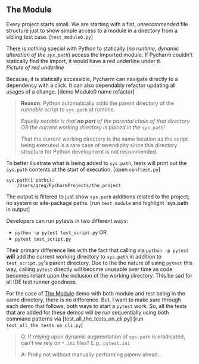 ## The Module
[The Module]: #themodule

Every project starts small. We are starting with a flat, _unrecommended_
file structure just to show simple access to a module in a directory
from a sibling test case. \[`test_module0.py`]

There is nothing special with Python to statically (*no runtime, dynamic
alteration of the `sys.path`*) access the imported module. If Pycharm
couldn't statically find the import, it would have a red underline under
it.  
*Picture of red underline*

Because, it is statically accessible, Pycharm can navigate directly to a
dependency with a click. It can also dependably refactor updating all
usages of a change. \[demo Module0 name refactor]

> **Reason**: Python automatically adds the parent directory of the
> _runnable_ script to `sys.path` at runtime.
>
> *Equally notable is that **no part** of the parental chain of that
> directory OR the current working directory is placed in the
> `sys.path`!*
>
> That the current working directory is the same location as the script
> being executed is a rare case of serendipity since this directory
> structure for Python development is not recommended.

To better illustrate what is being added to `sys.path`, tests will print
out the `sys.path` contents at the start of execution. \[open
`conftest.py`]

```
sys.path(1 paths):
	/Users/greg/PycharmProjects/the_project
```

The output is filtered to just show `sys.path` additions related to the
project; no system or site-package paths. \[run `test_module` and
highlight `sys.path in output]

Developers can run pytests in two different ways:
- `python -p pytest test_script.py` OR
- `pytest test_script.py`

Their primary difference lies with the fact that calling via `python -p
pytest` **will** add the current working directory to `sys.path` in
addition to `test_script.py`'s parent directory. Due to the the nature
of using `pytest` this way, calling `pytest` directly will become
unusable over time as code becomes reliant upon the inclusion of the
working directory. This be sad for all IDE test runner goodness.

For the case of [The Module] demo with both module and test being in the
same directory, there is no difference. But, I want to make sure through
each demo that follows, both ways to start a `pytest` work. So, all the
tests that are added for these demos will be run sequentially using both
command patterns via \[test_all_the_tests_on_cli.py] \[run
`test_all_the_tests_on_cli.py`]

> Q: If relying upon dynamic augmentation of `sys.path` is eradicated,
> can't we rely on `*.ini` files? E.g.: `pytest.ini`
>
> A: Prolly not without manually performing pipenv ahead...

